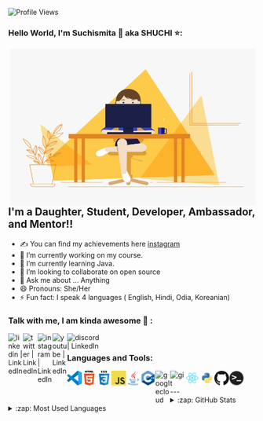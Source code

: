 ![Profile Views](https://komarev.com/ghpvc/?username=suchismita004&color=Yellow)
### Hello World, I'm Suchismita 👋 aka SHUCHI ⭐:

<img align="right" alt="GIF" src="https://github.com/suchismita004/suchismita004/blob/main/suchismita%20gif.gif?raw=true" width="500" height="320" />

## I'm a Daughter, Student, Developer, Ambassador, and Mentor!!
- ✍ You can find my achievements here [instagram] 
- 🔭 I’m currently working on my course.
- 🌱 I’m currently learning Java.
- 👯 I’m looking to collaborate on open source
- 💬 Ask me about ... Anything
- 😄 Pronouns: She/Her
- ⚡ Fun fact: I speak 4 languages ( English, Hindi, Odia, Koreanian)


### Talk with me, I am kinda awesome 🙂 :
[<img align="left" alt="linkedin | LinkedIn" width="30px" src="https://raw.githubusercontent.com/rahuldkjain/github-profile-readme-generator/master/src/images/icons/Social/linked-in-alt.svg" />][linkedin]
[<img align="left" alt="twitter | LinkedIn" width="30px" src="https://raw.githubusercontent.com/rahuldkjain/github-profile-readme-generator/master/src/images/icons/Social/twitter.svg" />][twitter]
[<img align="left" alt="instagram | LinkedIn" width="30px" src="https://raw.githubusercontent.com/rahuldkjain/github-profile-readme-generator/master/src/images/icons/Social/instagram.svg" />][instagram]
[<img align="left" alt="youtube | LinkedIn" width="30px" src="https://raw.githubusercontent.com/rahuldkjain/github-profile-readme-generator/master/src/images/icons/Social/youtube.svg" />][instagram]
[<img align="left" alt="discord | LinkedIn" width="70px" src="https://img.shields.io/badge/Discord-7289DA?style=for-the-badge&logo=discord&logoColor=white" />][linkedin]
<br />



### Languages and Tools:

[<img align="left" alt="Visual Studio Code" width="30px" src="https://raw.githubusercontent.com/github/explore/80688e429a7d4ef2fca1e82350fe8e3517d3494d/topics/visual-studio-code/visual-studio-code.png" />][linkedin]
[<img align="left" alt="HTML5" width="30px" src="https://raw.githubusercontent.com/github/explore/80688e429a7d4ef2fca1e82350fe8e3517d3494d/topics/html/html.png" />][linkedin]
[<img align="left" alt="CSS3" width="30px" src="https://raw.githubusercontent.com/github/explore/80688e429a7d4ef2fca1e82350fe8e3517d3494d/topics/css/css.png" />][linkedin]

[<img align="left" alt="JavaScript" width="30px" src="https://raw.githubusercontent.com/github/explore/80688e429a7d4ef2fca1e82350fe8e3517d3494d/topics/javascript/javascript.png" />][linkedin]
[<img align="left" alt="Java" width="30px" src="https://raw.githubusercontent.com/devicons/devicon/master/icons/java/java-original.svg" />][linkedin]
[<img align="left" alt="C++" width="30px" src="https://raw.githubusercontent.com/devicons/devicon/master/icons/cplusplus/cplusplus-original.svg" />][linkedin]  

[<img align="left" alt="googlecloud" width="30px" src="https://www.vectorlogo.zone/logos/google_cloud/google_cloud-icon.svg" />][linkedin]
[<img align="left" alt="git" width="30px" src="https://www.vectorlogo.zone/logos/git-scm/git-scm-icon.svg" />][linkedin] 
[<img align="left" alt="React" width="30px" src="https://raw.githubusercontent.com/github/explore/80688e429a7d4ef2fca1e82350fe8e3517d3494d/topics/react/react.png" />][linkedin]

[<img align="left" alt="python" width="30px" src="https://raw.githubusercontent.com/github/explore/80688e429a7d4ef2fca1e82350fe8e3517d3494d/topics/python/python.png" />][linkedin]


[<img align="left" alt="GitHub" width="30px" src="https://raw.githubusercontent.com/github/explore/78df643247d429f6cc873026c0622819ad797942/topics/github/github.png" />][linkedin]

[<img align="left" alt="Terminal" width="30px" src="https://raw.githubusercontent.com/github/explore/80688e429a7d4ef2fca1e82350fe8e3517d3494d/topics/terminal/terminal.png" />][linkedin]

<br />
<br />
---

<details>
  <summary>:zap: GitHub Stats</summary>

  <img align="left" alt="suchismita's GitHub Stats" src="https://github-readme-stats.vercel.app/api?username=suchismita004&show_icons=true&hide_border=true" />
 
 
  <img width="48%" src="https://github-readme-streak-stats.herokuapp.com/?user=suchismita004&theme=tokyonight" />

</details>

<details>
  <summary>:zap: Most Used Languages</summary>

<img align="left" alt="suchismita's GitHub Top Languages" src="https://github-readme-stats.vercel.app/api/top-langs/?username=suchismita004" />

</details>


[linkedin]: https://www.linkedin.com/in/suchismita-b-2a2293   
[twitter]:https://twitter.com/suchismita__
[instagram]:http://instagram.com/__.suchismita._
